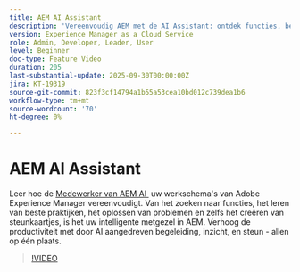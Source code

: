 ```yaml
---
title: AEM AI Assistant
description: 'Vereenvoudig AEM met de AI Assistant: ontdek functies, best practices en los problemen op terwijl u de productiviteit verhoogt met ondersteuning van AI.'
version: Experience Manager as a Cloud Service
role: Admin, Developer, Leader, User
level: Beginner
doc-type: Feature Video
duration: 205
last-substantial-update: 2025-09-30T00:00:00Z
jira: KT-19319
source-git-commit: 823f3cf14794a1b55a53cea10bd012c739dea1b6
workflow-type: tm+mt
source-wordcount: '70'
ht-degree: 0%

---
```



# AEM AI Assistant

Leer hoe de [&#x200B; Medewerker van AEM AI &#x200B;](https://experienceleague.adobe.com/en/docs/experience-manager-cloud-service/content/ai-in-aem/ai-assistant/ai-assistant-in-aem#) uw werkschema&#39;s van Adobe Experience Manager vereenvoudigt. Van het zoeken naar functies, het leren van beste praktijken, het oplossen van problemen en zelfs het creëren van steunkaartjes, is het uw intelligente metgezel in AEM. Verhoog de productiviteit met door AI aangedreven begeleiding, inzicht, en steun - allen op één plaats.

>[!VIDEO](https://video.tv.adobe.com/v/3475357/?learn=on&enablevpops)
